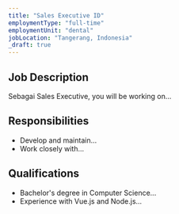 ```yaml
---
title: "Sales Executive ID"
employmentType: "full-time"
employmentUnit: "dental"
jobLocation: "Tangerang, Indonesia"
_draft: true
---
```


## Job Description

Sebagai Sales Executive, you will be working on...

## Responsibilities

- Develop and maintain...
- Work closely with...

## Qualifications

- Bachelor's degree in Computer Science...
- Experience with Vue.js and Node.js...
